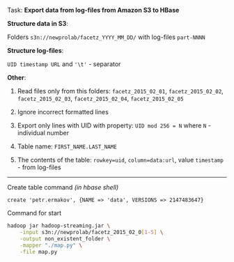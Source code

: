 Task:  __Export data from log-files from Amazon S3 to HBase__

**Structure data in S3**:

Folders ```s3n://newprolab/facetz_YYYY_MM_DD/``` with log-files ```part-NNNN```

**Structure log-files**:

```UID timestamp URL``` and ```'\t'``` - separator

**Other**:

1. Read files only from this folders: ```facetz_2015_02_01```, ```facetz_2015_02_02```, ```facetz_2015_02_03```, ```facetz_2015_02_04```, ```facetz_2015_02_05```

2. Ignore incorrect formatted lines

3. Export only lines with UID with property: ```UID mod 256 = N``` where ```N``` - individual number

4. Table name: ```FIRST_NAME.LAST_NAME```

5. The contents of the table: ```rowkey=uid```, ```column=data:url```, value ```timestamp``` - from log-files 

---

Create table command *(in hbase shell)*
```
create 'petr.ermakov', {NAME => 'data', VERSIONS => 2147483647}
```

Command for start
```bash
hadoop jar hadoop-streaming.jar \
    -input s3n://newprolab/facetz_2015_02_0[1-5] \
    -output non_existent_folder \
    -mapper "./map.py" \
    -file map.py
```
